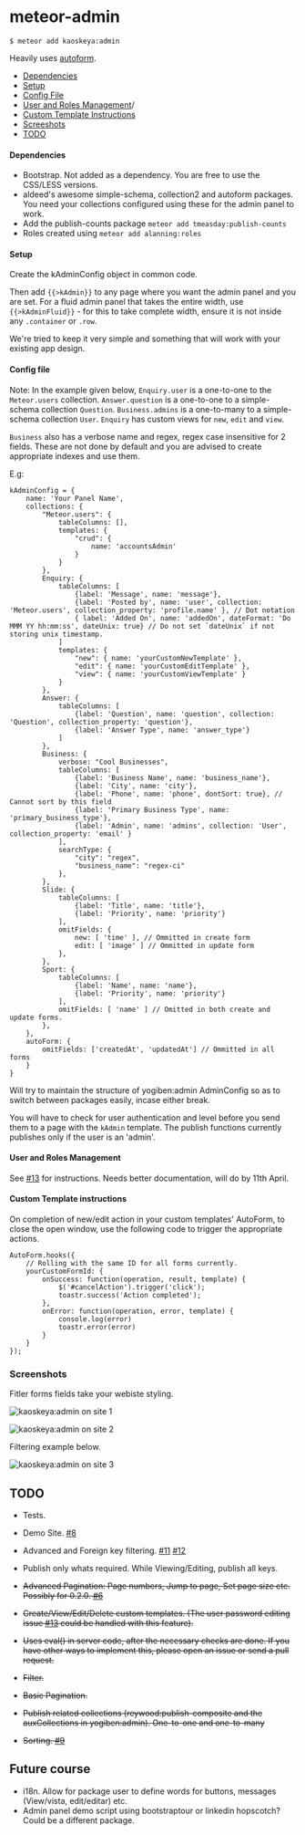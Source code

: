 # meteor-admin
`$ meteor add kaoskeya:admin`

Heavily uses [autoform](https://github.com/aldeed/meteor-autoform).

- [Dependencies](#dependencies)
- [Setup](#setup)
- [Config File](#config-file)
- [User and Roles Management](#user-and-roles-management)/
- [Custom Template Instructions](#custom-template-instructions)
- [Screeshots](#screenshots)
- [TODO](#todo)

#### Dependencies ####

* Bootstrap. Not added as a dependency. You are free to use the CSS/LESS versions.
* aldeed's awesome simple-schema, collection2 and autoform packages. You need your collections configured using these for the admin panel to work.
* Add the publish-counts package `meteor add tmeasday:publish-counts`
* Roles created using `meteor add alanning:roles`

#### Setup ####

Create the kAdminConfig object in common code.

Then add `{{>kAdmin}}` to any page where you want the admin panel and you are set.
For a fluid admin panel that takes the entire width, use `{{>kAdminFluid}}` - for this to take complete width, ensure it is not inside any `.container` or `.row`.

We're tried to keep it very simple and something that will work with your existing app design.

#### Config file ####

Note: In the example given below, 
`Enquiry.user` is a one-to-one to the `Meteor.users` collection.
`Answer.question` is a one-to-one to a simple-schema collection `Question`.
`Business.admins` is a one-to-many to a simple-schema collection `User`.
`Enquiry` has custom views for `new`, `edit` and `view`.

`Business` also has a verbose name and regex, regex case insensitive for 2 fields. These are not done by default and you are advised to create appropriate indexes and use them.

E.g:

```
kAdminConfig = {
	name: 'Your Panel Name',
	collections: {
		"Meteor.users": { 
			tableColumns: [], 
			templates: { 
				"crud": { 
					name: 'accountsAdmin' 
				} 
			} 
		},
		Enquiry: {
			tableColumns: [
				{label: 'Message', name: 'message'},
				{label: 'Posted by', name: 'user', collection: 'Meteor.users', collection_property: 'profile.name' }, // Dot notation
				{ label: 'Added On', name: 'addedOn', dateFormat: 'Do MMM YY hh:mm:ss', dateUnix: true} // Do not set `dateUnix` if not storing unix timestamp.
			]
			templates: {
				"new": { name: 'yourCustomNewTemplate' },
				"edit": { name: 'yourCustomEditTemplate' },
				"view": { name: 'yourCustomViewTemplate' }
			}
		},
		Answer: {
			tableColumns: [
				{label: 'Question', name: 'question', collection: 'Question', collection_property: 'question'},
				{label: 'Answer Type', name: 'answer_type'}
			]
		},
		Business: {
			verbose: "Cool Businesses",
			tableColumns: [
				{label: 'Business Name', name: 'business_name'},
				{label: 'City', name: 'city'},
				{label: 'Phone', name: 'phone', dontSort: true}, // Cannot sort by this field
				{label: 'Primary Business Type', name: 'primary_business_type'},
				{label: 'Admin', name: 'admins', collection: 'User', collection_property: 'email' }
			],
			searchType: {
				"city": "regex",
				"business_name": "regex-ci"
			},
		},
        Slide: {
            tableColumns: [
                {label: 'Title', name: 'title'},
                {label: 'Priority', name: 'priority'}
            ],
            omitFields: {
            	new: [ 'time' ], // Ommitted in create form
                edit: [ 'image' ] // Ommitted in update form
            },
        },
        Sport: {
            tableColumns: [
                {label: 'Name', name: 'name'},
                {label: 'Priority', name: 'priority'}
            ],
            omitFields: [ 'name' ] // Omitted in both create and update forms.
        },
	},
	autoForm: {
        omitFields: ['createdAt', 'updatedAt'] // Ommitted in all forms
	}
}
```

Will try to maintain the structure of yogiben:admin AdminConfig so as to switch between packages easily, incase either break.

You will have to check for user authentication and level before you send them to a page with the `kAdmin` template. The publish functions currently publishes only if the user is an 'admin'.

#### User and Roles Management ####

See [#13](https://github.com/kaoskeya/meteor-admin/issues/13) for instructions. Needs better documentation, will do by 11th April.

#### Custom Template instructions ####

On completion of new/edit action in your custom templates' AutoForm, to close the open window, use the following code to trigger the appropriate actions.

```
AutoForm.hooks({
	// Rolling with the same ID for all forms currently.
	yourCustomFormId: {
		onSuccess: function(operation, result, template) {
			$('#cancelAction').trigger('click');
			toastr.success('Action completed');
		},
		onError: function(operation, error, template) {
			console.log(error)
			toastr.error(error)
		}
	}
});
```


### Screenshots ###

Fitler forms fields take your webiste styling.

![kaoskeya:admin on site 1](https://raw.githubusercontent.com/kaoskeya/meteor-admin/master/screenshots/sample1.png "Sample Site 2")

![kaoskeya:admin on site 2](https://raw.githubusercontent.com/kaoskeya/meteor-admin/master/screenshots/sample2.png "Sample Site 1")

Filtering example below.

![kaoskeya:admin on site 3](https://raw.githubusercontent.com/kaoskeya/meteor-admin/master/screenshots/sample3.png "Sample Site 3")

## TODO ##

* Tests.
* Demo Site. [#8](https://github.com/kaoskeya/meteor-admin/issues/8)
* Advanced and Foreign key filtering. [#11](https://github.com/kaoskeya/meteor-admin/issues/11) [#12](https://github.com/kaoskeya/meteor-admin/issues/12)
* Publish only whats required. While Viewing/Editing, publish all keys.

* ~~Advanced Pagination: Page numbers, Jump to page, Set page size etc. Possibly for 0.2.0. [#6](https://github.com/kaoskeya/meteor-admin/issues/6)~~
* ~~Create/View/Edit/Delete custom templates. (The user password editing issue [#13](https://github.com/kaoskeya/meteor-admin/issues/13) could be handled with this feature).~~
* ~~Uses eval() in server code, after the necessary checks are done. If you have other ways to implement this, please open an issue or send a pull request.~~
* ~~Filter.~~
* ~~Basic Pagination.~~
* ~~Publish related collections (reywood:publish-composite and the auxCollections in yogiben:admin). One-to-one and one-to-many~~
* ~~Sorting. [#9](https://github.com/kaoskeya/meteor-admin/issues/9)~~

## Future course ##

* i18n. Allow for package user to define words for buttons, messages (View/vista, edit/editar) etc. 
* Admin panel demo script using bootstraptour or linkedin hopscotch? Could be a different package.
